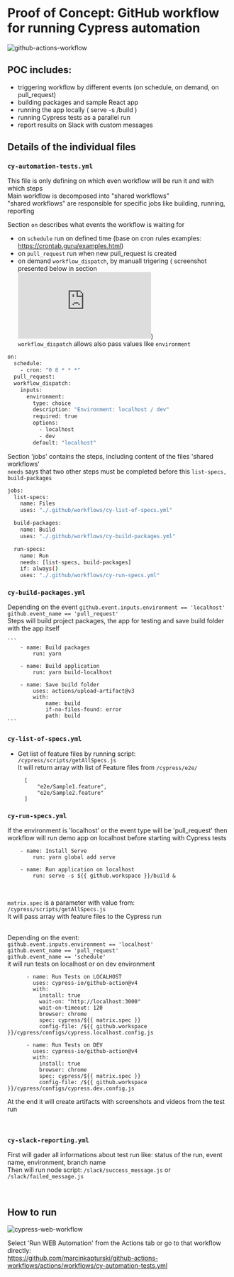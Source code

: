 # Proof of Concept: GitHub workflow for running Cypress automation


![github-actions-workflow](https://github.com/marcinkapturski/github-actions-workflows/assets/41780000/a843775d-d855-441f-a9f1-bad2d8806e5b)


## POC includes:

- triggering workflow by different events (on schedule, on demand, on pull_request)
- building packages and sample React app
- running the app locally ( serve -s /build )
- running Cypress tests as a parallel run
- report results on Slack with custom messages

## Details of the individual files

### `cy-automation-tests.yml`

This file is only defining on which even workflow will be run it and with which steps
<br />Main workflow is decomposed into "shared workflows"
<br />"shared workflows" are responsible for specific jobs like building, running, reporting

Section `on` describes what events the workflow is waiting for

- on `schedule` run on defined time (base on cron rules examples: https://crontab.guru/examples.html)
- on `pull_request` run when new pull_request is created
- on demand `workflow_dispatch`, by manuall trigering ( screenshot presented below in section ![`How to run`](https://github.com/marcinkapturski/github-actions-workflows/edit/master/README.md#how-to-run))
  <br />`workflow_dispatch` allows also pass values like `environment`

```bash
on:
  schedule:
    - cron: "0 8 * * *"
  pull_request:
  workflow_dispatch:
    inputs:
      environment:
        type: choice
        description: "Environment: localhost / dev"
        required: true
        options:
          - localhost
          - dev
        default: "localhost"

```

Section 'jobs' contains the steps, including content of the files 'shared workflows'
<br /> `needs` says that two other steps must be completed before this `list-specs, build-packages`

```bash
jobs:
  list-specs:
    name: Files
    uses: "./.github/workflows/cy-list-of-specs.yml"

  build-packages:
    name: Build
    uses: "./.github/workflows/cy-build-packages.yml"

  run-specs:
    name: Run
    needs: [list-specs, build-packages]
    if: always()
    uses: "./.github/workflows/cy-run-specs.yml"

```

### `cy-build-packages.yml`

Depending on the event `github.event.inputs.environment == 'localhost' ` `github.event_name == 'pull_request'`
<br />Steps will build project packages, the app for testing and save build folder with the app itself

    ```
        - name: Build packages
            run: yarn

        - name: Build application
            run: yarn build-localhost

        - name: Save build folder
            uses: actions/upload-artifact@v3
            with:
                name: build
                if-no-files-found: error
                path: build
    ```

### `cy-list-of-specs.yml`

- Get list of feature files by running script: `/cypress/scripts/getAllSpecs.js`
  <br /> It will return array with list of Feature files from `/cypress/e2e/`

  ```
    [
        "e2e/Sample1.feature",
        "e2e/Sample2.feature"
    ]

  ```

### `cy-run-specs.yml`

If the environment is 'localhost' or the event type will be 'pull_request' then workflow will run demo app on localhost before starting with Cypress tests

```
    - name: Install Serve
        run: yarn global add serve

    - name: Run application on localhost
        run: serve -s ${{ github.workspace }}/build &
```

<br />

`matrix.spec` is a parameter with value from: `/cypress/scripts/getAllSpecs.js`
<br />It will pass array with feature files to the Cypress run

<br />Depending on the event: <br />`github.event.inputs.environment == 'localhost' ` <br /> `github.event_name == 'pull_request'` <br /> `github.event_name == 'schedule'`
<br /> it will run tests on localhost or on dev environment

```
      - name: Run Tests on LOCALHOST
        uses: cypress-io/github-action@v4
        with:
          install: true
          wait-on: "http://localhost:3000"
          wait-on-timeout: 120
          browser: chrome
          spec: cypress/${{ matrix.spec }}
          config-file: /${{ github.workspace }}/cypress/configs/cypress.localhost.config.js

      - name: Run Tests on DEV
        uses: cypress-io/github-action@v4
        with:
          install: true
          browser: chrome
          spec: cypress/${{ matrix.spec }}
          config-file: /${{ github.workspace }}/cypress/configs/cypress.dev.config.js

```

At the end it will create artifacts with screenshots and videos from the test run

<br />

### `cy-slack-reporting.yml`

First will gader all informations about test run like: status of the run, event name, environment, branch name
<br /> Then will run node script: `/slack/success_message.js` or `/slack/failed_message.js`

<!-- ## Description of the parallel tests run (strategy -> matrix) -->

<br />

## How to run

![cypress-web-workflow](https://user-images.githubusercontent.com/41780000/222984680-80f2d12b-b026-4d30-bf15-50104cd6cd92.png)

Select 'Run WEB Automation' from the Actions tab or go to that workflow directly: <br />
https://github.com/marcinkapturski/github-actions-workflows/actions/workflows/cy-automation-tests.yml

